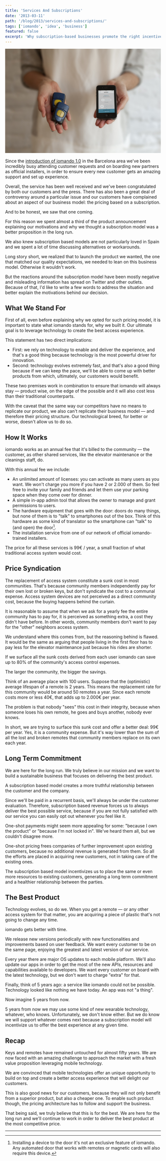 ```yaml
---
title: 'Services And Subscriptions'
date: '2013-03-11'
path: '/blog/2013/services-and-subscriptions/'
tags: ['iomando', 'idea', 'business']
featured: false
excerpt: 'Why subscription-based businesses promote the right incentives in order to deliver the best products and create healthier customer relationships.'
---
```


![iomando vs remote](../images/iomando-vs-remote.jpg 'iomando vs remote')

Since the [introduction of iomando 1.0](/blog/2013/iomando-10) in the Barcelona area we've been incredibly busy attending customer requests and on boarding new partners as official installers, in order to ensure every new customer gets an amazing support and set up experience.

Overall, the service has been well received and we've been congratulated by both our customers and the press. There has also been a great deal of controversy around a particular issue and our customers have complained about an aspect of our business model: the pricing based on a subscription.

And to be honest, we saw that one coming.

For this reason we spent almost a third of the product announcement explaining our motivations and why we thought a subscription model was a better proposition in the long run.

We also knew subscription based models are not particularly loved in Spain and we spent a lot of time discussing alternatives or workarounds.

Long story short, we realized that to launch the product we wanted, the one that matched our quality expectations, we needed to lean on this business model. Otherwise it wouldn't work.

But the reactions around the subscription model have been mostly negative and misleading information has spread on Twitter and other outlets. Because of that, I'd like to write a few words to address the situation and better explain the motivations behind our decision.

## What We Stand For

First of all, even before explaining why we opted for such pricing model, it is important to state what iomando stands for, why we built it. Our ultimate goal is to leverage technology to create the best access experience.

This statement has two direct implications:

- First: we rely on technology to enable and deliver the experience, and that's a good thing because technology is the most powerful driver for innovation.
- Second: technology evolves extremely fast, and that's also a good thing because if we can keep the pace, we'll be able to come up with better products from which, ultimately, our customers would benefit.

These two premises work in combination to ensure that iomando will always stay — product wise, on the edge of the possible and it will also cost less than their traditional counterparts.

With the caveat that the same way our competitors have no means to replicate our product, we also can't replicate their business model — and therefore their pricing structure. Our technological breed, for better or worse, doesn't allow us to do so.

## How It Works

iomando works as an annual fee that it's billed to the community — the customer, as other shared services, like the elevator maintenance or the cleanings staff, do.

With this annual fee we include:

- An unlimited amount of licenses: you can activate as many users as you want. We won't charge you more if you have 2 or 2.000 of them. So feel free to invite your family and friends and let them use your parking space when they come over for dinner.
- A simple in-app admin tool that allows the owner to manage and grant permissions to users.
- The hardware equipment that goes with the door: doors do many things, but none of them is to "talk" to smartphones out of the box. Think of this hardware as some kind of translator so the smartphone can "talk" to (and open) the door[^1].
- The installation service from one of our network of official iomando-trained installers.

The price for all these services is 99€ / year, a small fraction of what traditional access system would cost.

## Price Syndication

The replacement of access system constitute a sunk cost in most communities. That's because community members independently pay for their own lost or broken keys, but don't syndicate the cost to a communal expense. Access system devices are not perceived as a direct community cost, because the buying happens behind the curtain.

It is reasonable to assume that when we ask for a yearly fee the entire community has to pay for, it is perceived as something extra, a cost they didn't have before. In other words, community members don't want to pay for the "other" neighbors access system.

We understand where this comes from, but the reasoning behind is flawed. It would be the same as arguing that people living in the first floor has to pay less for the elevator maintenance just because his rides are shorter.

If we surface all the sunk costs derived from each user iomando can save up to 80% of the community's access control expenses.

The larger the community, the bigger the savings.

Think of an average place with 100 users. Suppose that the (optimistic) average lifespan of a remote is 2 years. This means the replacement rate for this community would be around 50 remotes a year. Since each remote costs more or less 40€, that adds up to 2.000€ per year.

The problem is that nobody "sees" this cost in their integrity, because when someone loses his own remote, he goes and buys another, nobody ever knows.

In short, we are trying to surface this sunk cost and offer a better deal: 99€ per year. Yes, it is a community expense. But it's way lower than the sum of all the lost and broken remotes that community members replace on its own each year.

## Long Term Commitment

We are here for the long run. We truly believe in our mission and we want to build a sustainable business that focuses on delivering the best product.

A subscription based model creates a more truthful relationship between the customer and the company.

Since we'll be paid in a recurrent basis, we'll always be under the customer evaluation. Therefore, subscription based revenue forces us to always deliver the best possible service, because if you are not fully satisfied with our service you can easily opt out whenever you feel like it.

One-shot payments might seem more appealing for some: "because I own the product" or "because I'm not locked in". We've heard them all, but we couldn't disagree more.

One-shot pricing frees companies of further improvement upon existing customers, because no additional revenue is generated from them. So all the efforts are placed in acquiring new customers, not in taking care of the existing ones.

The subscription based model incentivizes us to place the same or even more resources to existing customers, generating a long term commitment and a healthier relationship between the parties.

## The Best Product

Technology evolves, so do we. When you get a remote — or any other access system for that matter, you are acquiring a piece of plastic that's not going to change any time.

iomando gets better with time.

We release new versions periodically with new functionalities and improvements based on user feedback. We want every customer to be on the same page, enjoying the greatest and latest version of our service.

Every year there are major OS updates to each mobile platform. We'll also update our apps in order to get the most of the new APIs, resources and capabilities available to developers. We want every customer on board with the latest technology, but we don't want to charge "extra" for that.

Finally, think of 5 years ago: a service like iomando could not be possible. Technology looked like nothing we have today. An app was not "a thing".

Now imagine 5 years from now.

5 years from now we may use some kind of new wearable technology, whatever, who knows. Unfortunately, we don't know either. But we do know we will support whatever comes next because a subscription model will incentivize us to offer the best experience at any given time.

## Recap

Keys and remotes have remained untouched for almost fifty years. We are now faced with an amazing challenge to approach the market with a fresh value proposition leveraging mobile technology.

We are convinced that mobile technologies offer an unique opportunity to build on top and create a better access experience that will delight our customers.

This is also good news for our customers, because they will not only benefit from a superior product, but also a cheaper one. To enable such product though, the pricing architecture has to follow and support the business.

That being said, we truly believe that this is for the best. We are here for the long run and we'll continue to work in order to deliver the best product at the most competitive price.

---

[^1]: Installing a device to the door it's not an exclusive feature of iomando. Any automated door that works with remotes or magnetic cards will also require this device.

